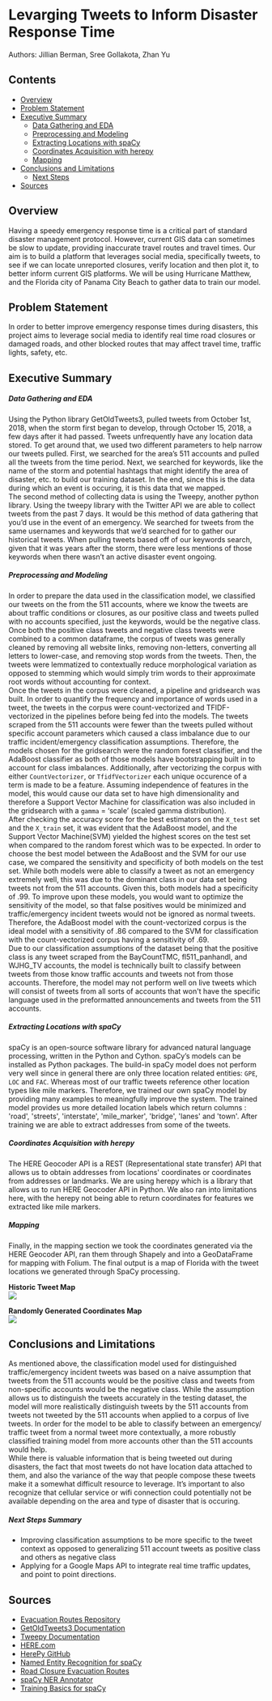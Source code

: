 # Levarging Tweets to Inform Disaster Response Time  
Authors: Jillian Berman, Sree Gollakota, Zhan Yu 
## Contents 
- [Overview](#Overview)
- [Problem Statement](#Problem-Statement)
- [Executive Summary](#Executive-Summary)  
	- [Data Gathering and EDA](#Data-Gathering-and-EDA)
	- [Preprocessing and Modeling](#Preprocessing-and-Modeling)
	- [Extracting Locations with spaCy](#Extracting-Locations-with-spaCy)
	- [Coordinates Acquisition with herepy](#Coordinates-Acquisition-with-herepy)
	- [Mapping](#Mapping)
- [Conclusions and Limitations](#Conclusions-and-Limitations)
    - [Next Steps](#Next-Steps-Summary) 
- [Sources](#Sources)
## Overview 
Having a speedy emergency response time is a critical part of standard disaster management protocol. However, current GIS data can sometimes be slow to update, providing inaccurate travel routes and travel times. Our aim is to build a platform that leverages social media, specifically tweets, to see if we can locate unreported closures, verify location and then plot it, to better inform current GIS platforms. We will be using Hurricane Matthew, and the Florida city of Panama City Beach to gather data to train our model. 

## Problem Statement 
In order to better improve emergency response times during disasters, this project aims to leverage social media to identify real time road closures or damaged roads, and other blocked routes that may affect travel time, traffic lights, safety, etc. 

## Executive Summary

##### Data Gathering and EDA

Using the Python library GetOldTweets3, pulled tweets from October 1st, 2018, when the storm first began to develop, through October 15, 2018, a few days after it had passed. Tweets unfrequently have any location data stored. To get around that,  we used two different parameters to help narrow our tweets pulled. First, we searched for the area’s 511 accounts and pulled all the tweets from the time period. Next, we searched for keywords, like the name of the storm and potential hashtags that might identify the area of disaster, etc. to build our training dataset. In the end, since this is the data during which an event is occuring, it is this data that we mapped.  
The second method of collecting data is using the Tweepy, another python library. Using the tweepy library with the Twitter API we are able to collect tweets from the past 7 days. It would be this method of data gathering that you’d use in the event of an emergency.  We searched for tweets from the same usernames and keywords that we’d searched for to gather our historical tweets. When pulling tweets based off of our keywords search, given that it was years after the storm, there were less mentions of those keywords when there wasn’t an active disaster event ongoing. 

##### Preprocessing and Modeling

In order to prepare the data used in the classification model, we classified our tweets on the from the 511 accounts, where we know the tweets are about traffic conditions or closures, as our positive class and tweets pulled with no accounts specified, just the keywords, would be the negative class. Once both the positive class tweets and negative class tweets were combined to a common dataframe, the corpus of tweets was generally cleaned by removing all website links, removing non-letters, converting all letters to lower-case, and removing stop words from the tweets. Then, the tweets were lemmatized to contextually reduce morphological variation as opposed to stemming which would simply trim words to their approximate root words without accounting for context. <br>
Once the tweets in the corpus were cleaned, a pipeline and gridsearch was built. In order to quantify the frequency and importance of words used in a tweet, the tweets in the corpus were count-vectorized and TFIDF-vectorized in the pipelines before being fed into the models. The tweets scraped from the 511 accounts were fewer than the tweets pulled without specific account parameters which caused a class imbalance due to our traffic incident/emergency classification assumptions. Therefore, the models chosen for the gridsearch were the random forest classifier, and the AdaBoost classifier as both of those models have bootstrapping built in to account for class imbalances. Additionally, after vectorizing the corpus with either `CountVectorizer`, or `TfidfVectorizer` each unique occurence of a term is made to be a feature. Assuming independence of features in the model, this would cause our data set to have high dimensionality and therefore a Support Vector Machine for classification was also included in the gridsearch with a `gamma` = ‘scale’ (scaled gamma distribution).<br>
After checking the accuracy score for the best estimators on the `X_test` set and the `X_train` set, it was evident that the AdaBoost model, and the Support Vector Machine(SVM) yielded the highest scores on the test set when compared to the random forest which was to be expected. In order to choose the best model between the AdaBoost and the SVM for our use case, we compared the sensitivity and specificity of both models on the test set. While both models were able to classify a tweet as not an emergency extremely well, this was due to the dominant class in our data set being tweets not from the 511 accounts. Given this, both models had a specificity of .99.  To improve upon these models, you would want to optimize the sensitivity of the model, so that false positives would be minimized and traffic/emergency incident tweets would not be ignored as normal tweets. Therefore, the AdaBoost model with the count-vectorized corpus is the ideal model with a sensitivity of .86 compared to the SVM for classification with the count-vectorized corpus having a sensitivity of .69. <br>
Due to our classification assumptions of the dataset being that the positive class is any tweet scraped from the BayCountTMC, fl511_panhandl, and WJHG_TV accounts, the model is technically built to classify between tweets from those  know traffic accounts and tweets not from those accounts. Therefore, the model may not perform well on live tweets which will consist of tweets from all sorts of accounts that won't have the specific language used in the preformatted announcements and tweets from the 511 accounts.<br>

##### Extracting Locations with spaCy
spaCy is an open-source software library for advanced natural language processing, written in the Python and Cython. spaCy’s models can be installed as Python packages. The build-in spaCy model does not perform very well since in general there are only three location related entities: `GPE`, `LOC` and `FAC`. Whereas most of our traffic tweets reference other location types like mile markers.  Therefore, we trained our own spaCy model by providing many examples to meaningfully improve the system. The trained model provides us more detailed location labels which return columns : 'road', 'streets', 'interstate', 'mile_marker', 'bridge', 'lanes' and  'town'. After training we are able to extract addresses from some of the tweets.<br>


##### Coordinates Acquisition with herepy
The HERE Geocoder API is a REST (Representational state transfer) API that allows us to obtain addresses from locations' coordinates or coordinates from addresses or landmarks. We are using herepy which is a library that allows us to run HERE Geocoder API in Python. We also ran into limitations here, with the herepy not being able to return coordinates for features we extracted like mile markers. <br>

##### Mapping
Finally, in the mapping section we took the coordinates generated via the HERE Geocoder API, ran them through Shapely and into a GeoDataFrame for mapping with Folium. The final output is a map of Florida with the tweet locations we generated through SpaCy processing. <br>

**Historic Tweet Map**<br>
<img src = "/images/historic_tweet_map.png"/><br>

**Randomly Generated Coordinates Map**<br>
<img src= "/images/random_tweet_map.png"/><br>

## Conclusions and Limitations  
As mentioned above, the classification model used for distinguished traffic/emergency incident tweets was based on a naive assumption that tweets from the 511 accounts would be the positive class and tweets from non-specific accounts would be the negative class. While the assumption allows us to distinguish the tweets accurately in the testing dataset, the model will more realistically distinguish tweets by the 511 accounts from tweets not tweeted by the 511 accounts when applied to a corpus of live tweets. In order for the model to be able to classify between an emergency/ traffic tweet from a normal tweet more contextually, a more robustly classified training model from more accounts other than the 511 accounts would help. <br>
While there is valuable information that is being tweeted out during disasters, the fact that most tweets do not have location data attached to them, and also the variance of the way that people compose these tweets make it a somewhat difficult resource to leverage. It’s important to also recognize that cellular service or wifi connection could potentially not be available depending on the area and type of disaster that is occuring.

##### Next Steps Summary
- Improving classification assumptions to be more specific to the tweet context as opposed to generalizing 511 account tweets as positive class and others as negative class  
- Applying for a Google Maps API to integrate real time traffic updates, and point to point directions. 


## Sources 

- [Evacuation Routes Repository](https://github.com/DCapella/evacuation-routes) 
- [GetOldTweets3 Documentation](https://pypi.org/project/GetOldTweets3/) 
- [Tweepy Documentation](http://www.tweepy.org/)
- [HERE.com](https://www.here.com/)   
- [HerePy GitHub](https://github.com/abdullahselek/HerePy)   
- [Named Entity Recognition for spaCy](https://spacy.io/api/annotation#named-entities)  
- [Road Closure Evacuation Routes](https://github.com/fmanon/Road_Closures_Evacuation_Routes)  
- [spaCy NER Annotator](https://github.com/ManivannanMurugavel/spacy-ner-annotator)  
- [Training Basics for spaCy](https://spacy.io/usage/training)  

